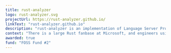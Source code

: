 ```yaml
---
title: rust-analyzer
logo: rust-analyzer.svg
projectUrl: https://rust-analyzer.github.io/
linkText: "rust-analyzer.github.io"
description: "rust-analyzer is an implementation of Language Server Protocol for the Rust programming language. It provides features like completion and goto definition for many code editors, including VS Code, Emacs and Vim."
context: "There is a large Rust fanbase at Microsoft, and engineers using Rust find themselves using rust-analyzer every day. It's also integrated into the open source-based Visual Studio Code product."
awarded: true
fund: "FOSS Fund #2"
---
```

